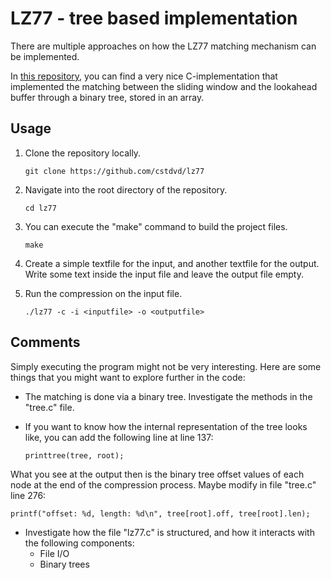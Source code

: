 # LZ77 - tree based implementation

There are multiple approaches on how the LZ77 matching mechanism can be implemented.

In [this repository](https://github.com/cstdvd/lz77), you can find a very nice C-implementation that implemented the matching between the sliding window and the lookahead buffer through a binary tree, stored in an array.

## Usage

1. Clone the repository locally.

       git clone https://github.com/cstdvd/lz77

3. Navigate into the root directory of the repository.

       cd lz77

5. You can execute the "make" command to build the project files.

       make

7. Create a simple textfile for the input, and another textfile for the output. Write some text inside the input file and leave the output file empty.

8. Run the compression on the input file.

       ./lz77 -c -i <inputfile> -o <outputfile>

## Comments

Simply executing the program might not be very interesting. Here are some things that you might want to explore further in the code:
* The matching is done via a binary tree. Investigate the methods in the "tree.c" file.
* If you want to know how the internal representation of the tree looks like, you can add the following line at line 137:

      printtree(tree, root);
  
What you see at the output then is the binary tree offset values of each node at the end of the compression process. Maybe modify in file "tree.c" line 276:

    printf("offset: %d, length: %d\n", tree[root].off, tree[root].len);
  
* Investigate how the file "lz77.c" is structured, and how it interacts with the following components:
  * File I/O
  * Binary trees
